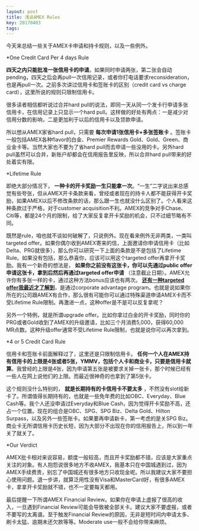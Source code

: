 ```yaml
---
layout: post
title: 浅谈AMEX Rules
key: 20170403
tags:
---
```


今天来总结一些关于AMEX卡申请和持卡规则，以及一些例外。


*One Credit Card Per 4 days Rule

**四天之内只能批准一张信用卡的申请**。如果同时申请两张，第二张会自动pending，四天之后会再pull一次信用记录，或者你打电话要求reconsideration，也是再pull一次。之前多次讲过信用卡和签账卡的区别（credit card vs charge card），这里所说的规则只限制信用卡。

很多读者相信都听说过合并hard pull的说法，即同一天从同一个发卡行申请多张信用卡，在信用记录上只显示一个hard pull。这样做的好处有两点：一是减少对信用分数的影响，二是更加利于以后的信用卡以及贷款申请。

所以想从AMEX家省hard pull，只需要
**每次申请1张信用卡+多张签账卡**
。签账卡一般包括AMEX各种flavor的白金、Premier Rewards Gold、Gold、Green、商业金卡等。当然大家也不要为了省hard pull而去申请一些没用的卡。另外hard pull虽然可以合并，新账户却都会在信用报告里反映，所以合并hard pull带来的好处着实有限。


*Lifetime Rule

即绝大部分情况下，
**一种卡的开卡奖励一生只能拿一次**。“一生”二字说出来总感觉有些夸张，但从AMEX开卡条款来看，曾经或者现在的持卡人都不能获得开卡奖励，如果AMEX以后不修改条款的话，那么跟一生也就没什么区别了。个人看来这种条款过于严格，对于customer acquisition不利。AMEX的竞争对手Chase、Citi等，都是24个月的限制，给了大家反复拿开卡奖励的机会，只不过细节略有不同。

既然是rule，咱也就不谈如何破解了，只说例外。现在看来例外无非两类，一类叫targeted offer。如果你偶尔收到AMEX寄来的信，上面邀请你申请信用卡（比如Delta、PRG就很多），那么你可以研究一下上面的条款是不是包括了Lifetime Rule。如果没有包括，那么恭喜你，应该可以用这个targeted offer再拿开卡奖励。我有一个新奇的想法是，
**如果你之前没有这张卡，你可以先通过public offer申请这张卡，拿到后然后再通过targeted offer申请**
（注意截止日期）。AMEX允许你有多张一样的卡，通过这种方法bonus应该也有两次。
**[还有一种targeted offer我最近才了解到](http://www.doctorofcredit.com/american-express-extends-corporate-advantage-program-no-lifetime-rule-personal-cards/)**，是通过corporate advantage program。也就是说如果你所在的公司跟AMEX有合作，那么很有可能你可以通过特殊渠道申请AMEX卡而不受Lifetime Rule限制。再激进一点，这种offer是不是可以反复拿呢？

另外一个特例，就是所谓upgrade offer。比如你拿过白金的开卡奖励，同时你的PRG或者Gold收到了AMEX的升级邀请，比如三个月消费5,000，获得60,000 MR点数。这种升级offer通常不受Lifetime Rule限制，也就是说你可以再次拿到。


*4 or 5 Credit Card Rule

信用卡和签账卡前面解释过了，这里还是只限制信用卡。
**任何一个人在AMEX持有信用卡的上限是4张或者5张，YMMV，包括个人卡和商业卡，只要是信用卡就算**。我曾经的上限是4张，因为申请第五张是被要求关掉一张卡，那个时候已经有一些人在网上说他们的上限。而最近很神奇的也拿到了第5张卡。

这个规则没什么特别的，
**就是长期持有的卡信用卡不要太多**
，不然没有slot给新卡了。所谓值得长期持有的，也就是一些免年费的比如OBC、Everyday、Blue Cash等。我个人还没申请过Everyday和Blue Cash，因为觉得开卡奖励不高，还占一个位置。现在的组合是OBC、SPG、SPG Biz、Delta Gold、Hilton Surpass，以及另外一些签账卡。如果要再申请新卡，第一考虑的是关SPG Biz。商业卡无所谓信用卡历史长短，因为大部分不出现在你的信用报告上，所以到一年关了就关了。


*Our Verdict

AMEX批卡相对来说容易，额度一般较高，而且开卡奖励都不错，应该是大家重点关注的对象。有人抱怨说很多地方不收AMEX，我基本只在中国城遇到过，因为AMEX手续费贵，别忘了中国城还有很多地方只收现金呢。所以我建议大家不要担心使用问题。退一步讲，就算泛用性没有Visa和MasterCard好，有很多AMEX卡，拿拿开卡奖励就不错，也不一定要每天都用。

最后提醒一下所谓AMEX Financial Review。如果你在申请上虚报了很高的收入，一旦遇到Financial Review可能会导致被全部关卡。建议大家不要虚报，或者不要写的太离谱。至于触发Financial Review的原因，无非是短时间内申请太多、刷卡太猛、逾期未还欠款等等。Moderate use一般不会给你带来麻烦。